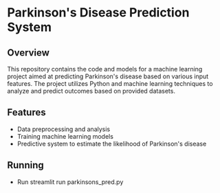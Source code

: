 # Parkinson's Disease Prediction System

## Overview
This repository contains the code and models for a machine learning project aimed at predicting Parkinson's disease based on various input features. The project utilizes Python and machine learning techniques to analyze and predict outcomes based on provided datasets.

## Features
- Data preprocessing and analysis
- Training machine learning models
- Predictive system to estimate the likelihood of Parkinson's disease

## Running 
- Run streamlit run parkinsons_pred.py